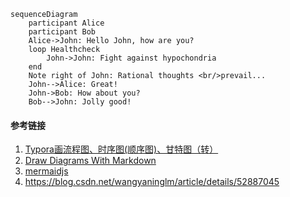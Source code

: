 





```mermaid
sequenceDiagram
    participant Alice
    participant Bob
    Alice->John: Hello John, how are you?
    loop Healthcheck
        John->John: Fight against hypochondria
    end
    Note right of John: Rational thoughts <br/>prevail...
    John-->Alice: Great!
    John->Bob: How about you?
    Bob-->John: Jolly good!
```





#### 参考链接

1. [Typora画流程图、时序图(顺序图)、甘特图（转）](https://www.jianshu.com/p/7ddbb7dc8fec)
2. [Draw Diagrams With Markdown](http://support.typora.io/Draw-Diagrams-With-Markdown/)
3. [mermaidjs](https://mermaidjs.github.io/)
4. https://blog.csdn.net/wangyaninglm/article/details/52887045

